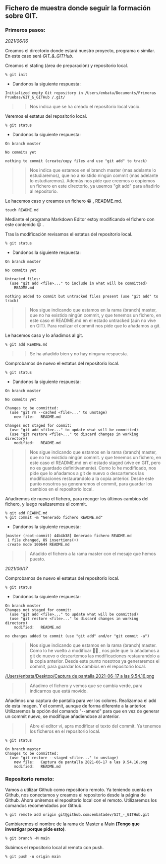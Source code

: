 ## **Fichero de muestra donde seguir la formación sobre GIT.**

### Primeros pasos:

_2021/06/16_ 
 
Creamos el directorio donde estará nuestro proyecto, programa o similar. En este caso será *GIT_&_GITHub*.

Creamos el stating (área de preparación) y repositorio local. 
```
% git init
```	

- Dandonos la siguiente respuesta: 
```
Initialized empty Git repository in /Users/enbata/Documents/Primeras Pruebas/GIT_&_GITHub /.git/
```
> > Nos indica que se ha creado el repositorio local vacio.
> >
Veremos el estatus del repositorio local.
```
% git status
```
- Dandonos la siguiente respuesta: 
```
On branch master

No commits yet

nothing to commit (create/copy files and use "git add" to track)
```
> > Nos indica que estamos en el branch master (mas adelante lo estudiaremos), que no a existido ningún commit (mas adelante lo estudiaremos). Además nos pide que creemos o copiemos un fichero en este directorio, ya usemos "git add" para añadirlo al repositorio.
> >
Le hacemos caso y creamos un fichero :grin: , README.md.
```
touch README.md
```
Mediante el programa Markdown Editor estoy modificando el fichero con este contenido :wink: .

Tras la modificación revisamos el estatus del repositorio local.
```
% git status
```
- Dandonos la siguiente respuesta: 
```
On branch master

No commits yet

Untracked files:
  (use "git add <file>..." to include in what will be committed)
	README.md

nothing added to commit but untracked files present (use "git add" to track)
```
> > Nos sigue indicando que estamos en la rama (branch) master, que no ha existido ningún commit, y que tenemos un fichero, en este caso el README.md en el estado untracked (aún no vive en GIT). Para realizar el commit nos pide que lo añadamos a git.
> >
Le hacemos caso y lo añadimos al git.
```
% git add README.md
```
> > Se ha añadido bien y no hay ninguna respuesta.
> >
Comprobamos de nuevo el estatus del repositorio local.
```
% git status
```
- Dandonos la siguiente respuesta: 
```
On branch master

No commits yet

Changes to be committed:
  (use "git rm --cached <file>..." to unstage)
	new file:   README.md

Changes not staged for commit:
  (use "git add <file>..." to update what will be committed)
  (use "git restore <file>..." to discard changes in working directory)
	modified:   README.md
```
> > Nos sigue indicando que estamos en la rama (branch) master, que no ha existido ningún commit. y que tenemos un fichero, en este caso el README.md en el estado staged (vive en GIT, pero no es guardado definitivamente). Como lo he modificado, nos pide que lo añadamos a git de nuevo o descartemos las modificaciones restaurandolo a la copia anterior. Desde este punto nosotros ya generaremos el commit, para guardar los cambios en el repositorio local.
> >
Añadiremos de nuevo el fichero, para recoger los últimos cambios del fichero, y luego realizaremos el commit.
```
% git add README.md
% git commit -m "Generado fichero README.md"
```
- Dandonos la siguiente respuesta: 
```
[master (root-commit) 44b4b38] Generado fichero README.md
 1 file changed, 89 insertions(+)
 create mode 100644 README.md
```
> > Añadido el fichero a la rama master con el mesaje que hemos puesto.
> >

_2021/06/17_

Comprobamos de nuevo el estatus del repositorio local.
```
% git status
```
- Dandonos la siguiente respuesta: 
```
On branch master
Changes not staged for commit:
  (use "git add <file>..." to update what will be committed)
  (use "git restore <file>..." to discard changes in working directory)
	modified:   README.md

no changes added to commit (use "git add" and/or "git commit -a")
```
> > Nos sigue indicando que estamos en la rama (branch) master. Como lo he vuelto a modificar :man_facepalming: , nos pide que lo añadamos a git de nuevo o descartemos las modificaciones restaurandolo a la copia anterior. Desde este punto nosotros ya generaremos el commit, para guardar los cambios en el repositorio local.
> >
[/Users/enbata/Desktop/Captura de pantalla 2021-06-17 a las 9.54.16.png](url)
> > Añadimo el fichero y vemos que se cambia verde, para indicarnos que está movido.
> >
Añadimos una captura de pantalla para ver los colores. Realizamoa el add de esta imagen. Y el commit, aunque de forma diferente a la anterior. Utilizaremos la opción del comando "--amend" para que en vez de generar un commit nuevo, se modifique añadiendose al anterior.
> > Abre el editor vi, apra modificar el texto del commit.
Ya tenemos los ficheros en el repositorio local.
```
% git status

On branch master
Changes to be committed:
  (use "git restore --staged <file>..." to unstage)
	new file:   Captura de pantalla 2021-06-17 a las 9.54.16.png
	modified:   README.md
```

### Repositorio remoto:

Vamos a utilizar Github como repositorio remoto. Ya teniendo cuenta en Github, nos conectamos y creamos el repositorio desde la página de Github. Ahora uniremos el repositorio local con el remoto. Utilizaremos los comandos recomendados por Github.
```
% git remote add origin git@github.com:enbatadev/GIT_-_GITHub.git
```
Cambiaremos el nombre de la rama de Master a Main **(Tengo que investigar porque pide esto)**.
```
% git branch -M main
```
Subimos el repositorio local al remoto con push.
```
% git push -u origin main
```
 




























